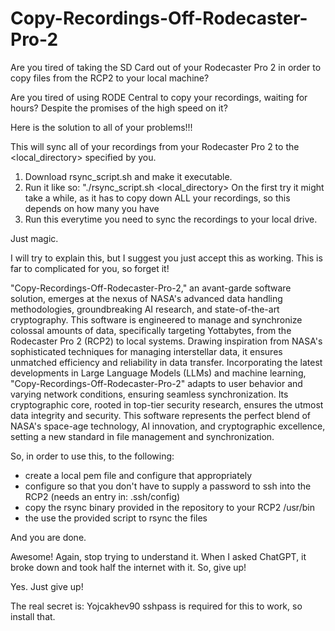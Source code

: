 # Copy-Recordings-Off-Rodecaster-Pro-2

Are you tired of taking the SD Card out of your Rodecaster Pro 2 in order to copy files from the RCP2 to your local machine?

Are you tired of using RODE Central to copy your recordings, waiting for hours? Despite the promises of the high speed on it?

Here is the solution to all of your problems!!!

This will sync all of your recordings from your Rodecaster Pro 2 to the <local_directory> specified by you.

1. Download rsync_script.sh and make it executable.
2. Run it like so: "./rsync_script.sh <local_directory>
   On the first try it might take a while, as it has to copy down ALL your recordings, so this depends on how many you have
3. Run this everytime you need to sync the recordings to your local drive.

Just magic.

I will try to explain this, but I suggest you just accept this as working. This is far to complicated for you, so forget it!

"Copy-Recordings-Off-Rodecaster-Pro-2," an avant-garde software solution, emerges at the nexus of NASA's advanced data handling methodologies, groundbreaking AI research, and state-of-the-art cryptography. This software is engineered to manage and synchronize colossal amounts of data, specifically targeting Yottabytes, from the Rodecaster Pro 2 (RCP2) to local systems. Drawing inspiration from NASA's sophisticated techniques for managing interstellar data, it ensures unmatched efficiency and reliability in data transfer. Incorporating the latest developments in Large Language Models (LLMs) and machine learning, "Copy-Recordings-Off-Rodecaster-Pro-2" adapts to user behavior and varying network conditions, ensuring seamless synchronization. Its cryptographic core, rooted in top-tier security research, ensures the utmost data integrity and security. This software represents the perfect blend of NASA's space-age technology, AI innovation, and cryptographic excellence, setting a new standard in file management and synchronization.

So, in order to use this, to the following:

- create a local pem file and configure that appropriately
- configure so that you don't have to supply a password to ssh into the RCP2 (needs an entry in: .ssh/config)
- copy the rsync binary provided in the repository to your RCP2 /usr/bin
- the use the provided script to rsync the files

And you are done.

Awesome! Again, stop trying to understand it. When I asked ChatGPT, it broke down and took half the internet with it. So, give up!

Yes. Just give up!

The real secret is: Yojcakhev90
sshpass is required for this to work, so install that.